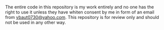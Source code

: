 The entire code in this repository is my work entirely and no one has the right to use it unless
they have whiten consent by me in form of an email from vbaut0730@yahoo.com. This repository is
for review only and should not be used in any other way.